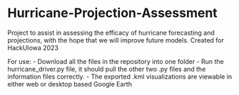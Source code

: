 # Hurricane-Projection-Assessment
Project to assist in assessing the efficacy of hurricane forecasting and projections, with the hope that we will improve future models. Created for HackUIowa 2023

For use:
    - Download all the files in the repository into one folder
    - Run the hurricane_driver.py file, it should pull the other two .py files and the information files correctly.
    - The exported .kml visualizations are viewable in either web or desktop based Google Earth